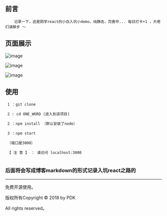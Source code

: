 ## 前言
```base
    记录一下，这是刚学react的小白入坑小demo，纯静态，完善中... 每日打卡+1 ，大佬们请移步 ～
```

## 页面展示
![image](https://github.com/PDKSophia/ONE_WORD/raw/master/images/J_1.png)

![image](https://github.com/PDKSophia/ONE_WORD/raw/master/images/J_2.png)

![image](https://github.com/PDKSophia/ONE_WORD/raw/master/images/J_3.png)

## 使用
```base
 1 ：git clone 

 2 : cd ONE_WORD (进入到该项目)

 2 ：npm install （默认安装了node）

 3 ：npm start

 （端口是3000）

 【 注 意 】 ： 请访问 localhost:3000
 
 ```
### 后面将会写成博客markdown的形式记录入坑react之路的

------

免费开源使用。

版权所有Copyright © 2018 by PDK 

All rights reserved。